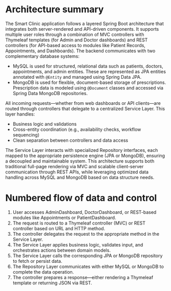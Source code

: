 # Architecture summary
The Smart Clinic application follows a layered Spring Boot architecture that integrates both server-rendered and API-driven components. It supports multiple user roles through a combination of MVC controllers with Thymeleaf templates (for Admin and Doctor dashboards) and REST controllers (for API-based access to modules like Patient Records, Appointments, and Dashboards).
The backend communicates with two complementary database systems:

- MySQL is used for structured, relational data such as patients, doctors, appointments, and admin entities. These are represented as JPA entities annotated with `@Entity` and managed using Spring Data JPA.
- MongoDB is used for flexible, document-based storage of prescriptions. Prescription data is modeled using `@Document` classes and accessed via Spring Data MongoDB repositories.

All incoming requests—whether from web dashboards or API clients—are routed through controllers that delegate to a centralized Service Layer. This layer handles:

- Business logic and validations
- Cross-entity coordination (e.g., availability checks, workflow sequencing)
- Clean separation between controllers and data access

The Service Layer interacts with specialized Repository interfaces, each mapped to the appropriate persistence engine (JPA or MongoDB), ensuring a decoupled and maintainable system.
This architecture supports both traditional full-page rendering via MVC and scalable client-server communication through REST APIs, while leveraging optimized data handling across MySQL and MongoDB based on data structure needs.

# Numbered flow of data and control
1.	User accesses AdminDashboard, DoctorDashboard, or REST-based modules like Appointments or PatientDashboard.
2.	The request is routed to a Thymeleaf controller (MVC) or REST controller based on URL and HTTP method.
3.	The controller delegates the request to the appropriate method in the Service Layer.
4.	The Service Layer applies business logic, validates input, and orchestrates actions between domain models.
5.	The Service Layer calls the corresponding JPA or MongoDB repository to fetch or persist data.
6.	The Repository Layer communicates with either MySQL or MongoDB to complete the data operation.
7.	The controller prepares a response—either rendering a Thymeleaf template or returning JSON via REST.